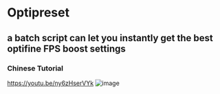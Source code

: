 # Optipreset
## a batch script can let you instantly get the best optifine FPS boost settings

### Chinese Tutorial
https://youtu.be/ny6zHserVYk
![image](https://media.discordapp.net/attachments/1115180823038148649/1137424237536235520/-1.png?width=1246&height=701)
